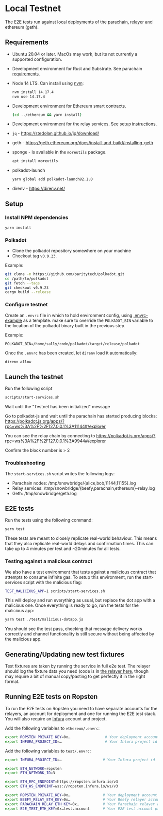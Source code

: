# Local Testnet

The E2E tests run against local deployments of the parachain, relayer and ethereum (geth).

## Requirements

* Ubuntu 20.04 or later. MacOs may work, but its not currently a supported configuration.
* Development environment for Rust and Substrate. See parachain [requirements](../parachain/README.md#requirements).
* Node 14 LTS. Can install using [nvm](https://github.com/nvm-sh/nvm#installing-and-updating):

  ```bash
  nvm install 14.17.4
  nvm use 14.17.4
  ```

* Development environment for Ethereum smart contracts.

  ```bash
  (cd ../ethereum && yarn install)
  ```

* Development environment for the relay services. See setup [instructions](../relayer/README.md#development).
* `jq` - https://stedolan.github.io/jq/download/
* geth - https://geth.ethereum.org/docs/install-and-build/installing-geth
* sponge - Is available in the `moreutils` package.

  ```bash
  apt install moreutils
  ```

* polkadot-launch

  ```bash
  yarn global add polkadot-launch@2.1.0
  ```

* direnv - https://direnv.net/

## Setup

### Install NPM dependencies

```bash
yarn install
```

### Polkadot

* Clone the polkadot repository somewhere on your machine
* Checkout tag `v0.9.23`.

Example:
```bash
git clone -n https://github.com/paritytech/polkadot.git
cd /path/to/polkadot
git fetch --tags
git checkout v0.9.23
cargo build --release
```

### Configure testnet

Create an `.envrc` file in which to hold environment config, using [.envrc-example](.envrc-example) as a template. make sure to override the `POLKADOT_BIN` variable to the location of the polkadot binary built in the previous step.

Example:
```
POLKADOT_BIN=/home/sally/code/polkadot/target/release/polkadot
```

Once the `.envrc` has been created, let `direnv` load it automatically:

```bash
direnv allow
```

## Launch the testnet

Run the following script
```bash
scripts/start-services.sh
```

Wait until the "Testnet has been initialized" message

Go to polkadot-js and wait until the parachain has started producing blocks:
https://polkadot.js.org/apps/?rpc=ws%3A%2F%2F127.0.0.1%3A11144#/explorer

You can see the relay chain by connecting to https://polkadot.js.org/apps/?rpc=ws%3A%2F%2F127.0.0.1%3A9944#/explorer

Confirm the block number is > 2

### Troubleshooting

The `start-services.sh` script writes the following logs:

- Parachain nodes: /tmp/snowbridge/{alice,bob,11144,11155}.log
- Relay services: /tmp/snowbridge/{beefy,parachain,ethereum}-relay.log
- Geth: /tmp/snowbridge/geth.log

## E2E tests

Run the tests using the following command:

```bash
yarn test
```

These tests are meant to closely replicate real-world behaviour. This means that they also replicate real-world delays and confirmation times. This can take up to 4 minutes per test and ~20minutes for all tests.

### Testing against a malicious contract
We also have a test environment that tests against a malicious contract that attempts to consume infinite gas. To setup this environment, run the start-services script with the malicious flag:

```bash
TEST_MALICIOUS_APP=1 scripts/start-services.sh
```

This will deploy and run everything as usual, but replace the dot app with a malicious one. Once everything is ready to go, run the tests for the malicious app:

```bash
yarn test ./test/malicious-dotapp.js
```

You should see the test pass, checking that message delivery works correctly and channel functionality is still secure without being affected by the malicious app.


## Generating/Updating new test fixtures

Test fixtures are taken by running the service in full e2e test. The relayer should log the fixture data you need (code is in [the relayer here](../relayer/workers/beefyrelayer/fixture-data-logger.go), though may require a bit of manual copy/pasting to get perfectly it in the right format.

## Running E2E tests on Ropsten

To run the E2E tests on Ropsten you need to have separate accounts for the relayers, an account for deployment and one for running the E2E test stack. You will also require an [Infura](https://infura.io/) account and project.

Add the following variables to `ethereum/.envrc`:
```bash
export ROPSTEN_PRIVATE_KEY=0x…                # Your deployment account private key
export INFURA_PROJECT_ID=…                    # Your Infura project id
```

Add the following variables to `test/.envrc`:
```bash
export INFURA_PROJECT_ID=…                   # Your Infura project id

export ETH_NETWORK=ropsten
export ETH_NETWORK_ID=3

export ETH_RPC_ENDPOINT=https://ropsten.infura.io/v3
export ETH_WS_ENDPOINT=wss://ropsten.infura.io/ws/v3

export ROPSTEN_PRIVATE_KEY=0x…               # Your deployment account private key
export BEEFY_RELAY_ETH_KEY=0x…               # Your Beefy relayer account private key
export PARACHAIN_RELAY_ETH_KEY=0x…           # Your Parachain relayer account private key
export E2E_TEST_ETH_KEY=0x…test.account      # Your E2E test account private key
```
